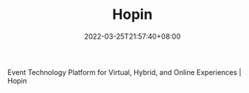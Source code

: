 ﻿---
weight: 
title: "Hopin"
description: "Event Technology Platform for Virtual, Hybrid, and Online Experiences | Hopin"
date: 2022-03-25T21:57:40+08:00
lastmod: 2022-03-25T16:45:40+08:00
draft: false
authors: ["Metabd"]
featuredImage: "428.webp"
link: "https://hopin.com/"
tags: ["Hopin","ÐéÄâ»áÒé"]
categories: ["navigation"]
navigation: ["ÐéÄâ»áÒé"]
lightgallery: true
toc: true
pinned: false
recommend: false
recommend1: false
---
Event Technology Platform for Virtual, Hybrid, and Online Experiences | Hopin
